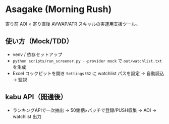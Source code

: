 # Asagake (Morning Rush)
寄り前 AOI × 寄り直後 AVWAP/ATR スキャルの実運用支援ツール。

## 使い方（Mock/TDD）
- venv / 依存セットアップ
- `python scripts/run_screener.py --provider mock` で `out/watchlist.txt` を生成
- Excel コックピットを開き `Settings!B2` に watchlist パスを設定 → 自動読込 → 監視

## kabu API（開通後）
- ランキングAPIで一次抽出 → 50銘柄×バッチで登録/PUSH収集 → AOI → watchlist 出力
